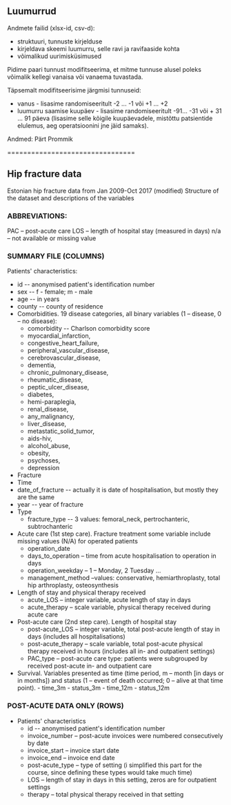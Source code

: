 ## Luumurrud

Andmete failid (xlsx-id, csv-d):

- struktuuri, tunnuste kirjelduse
- kirjeldava skeemi luumurru, selle ravi ja ravifaaside kohta
- võimalikud uurimisküsimused

Pidime paari tunnust modifitseerima, et mitme tunnuse alusel poleks võimalik kellegi vanaisa või vanaema tuvastada.

Täpsemalt modifitseerisime järgmisi tunnuseid:

- vanus - lisasime randomiseeritult -2 ... -1 või +1 ... +2
- luumurru saamise kuupäev - lisasime randomiseeritult -91... -31 või + 31 ... 91 päeva (lisasime selle kõigile kuupäevadele, mistõttu patsientide elulemus, aeg operatsioonini jne jäid samaks).

Andmed: Pärt Prommik

================================

## Hip fracture data

Estonian hip fracture data from Jan 2009-Oct 2017 (modified)
Structure of the dataset and descriptions of the variables

### ABBREVIATIONS:
PAC – post-acute care
LOS – length of hospital stay (measured in days)
n/a – not available or missing value

### SUMMARY FILE (COLUMNS)
Patients' characteristics:

+	id -- anonymised patient's identification number
+	sex -- f - female; m - male
+	age -- in years
+	county -- county of residence
+	Comorbidities. 19 disease categories, all binary variables (1 – disease, 0 – no disease):
      - comorbidity -- Charlson comorbidity score
      - myocardial_infarction, 
      - congestive_heart_failure, 
      - peripheral_vascular_disease, 
      - cerebrovascular_disease, 
      - dementia, 
      - chronic_pulmonary_disease, 
      - rheumatic_disease, 
      - peptic_ulcer_disease, 
      - diabetes, 
      - hemi-paraplegia, 
      - renal_disease, 
      - any_malignancy, 
      - liver_disease, 
      - metastatic_solid_tumor, 
      - aids-hiv, 
      - alcohol_abuse, 
      - obesity, 
      - psychoses, 
      - depression
+	Fracture 
+ Time
+	date_of_fracture -- actually it is date of hospitalisation, but mostly they are the same
+ year -- year of fracture
+	Type
      -	fracture_type -- 3 values: femoral_neck, pertrochanteric, subtrochanteric
+	Acute care (1st step care). Fracture treatment some variable include missing values (N/A) for operated patients
    -	operation_date 
    -	days_to_operation – time from acute hospitalisation to operation in days
    -	operation_weekday – 1 – Monday, 2 Tuesday …
    -	management_method –values: conservative, hemiarthroplasty, total hip arthroplasty, osteosynthesis
+	Length of stay and physical therapy received
    -	acute_LOS – integer variable, acute length of stay in days
    -	acute_therapy – scale variable, physical therapy received during acute care
+	Post-acute care (2nd step care). Length of hospital stay
      -	post-acute_LOS – integer variable, total post-acute length of stay in days (includes all hospitalisations)
      -	post-acute_therapy – scale variable, total post-acute physical therapy received in hours (includes all in- and outpatient settings)
      -	PAC_type – post-acute care type: patients were subgrouped by received post-acute in- and outpatient care
+ Survival. Variables presented as time (time period, m – month [in days or in months]) and status (1 – event of death occurred; 0 – alive at that time point). 
      -	time_3m
      -	status_3m
      -	time_12m
      -	status_12m

### POST-ACUTE DATA ONLY (ROWS)
+	Patients' characteristics
    -	id -- anonymised patient's identification number
    -	invoice_number – post-acute invoices were numbered consecutively by date
    -	invoice_start – invoice start date
    -	invoice_end – invoice end date
    -	post-acute_type – type of setting (i simplified this part for the course, since defining these types would take much time)
    -	LOS – length of stay in days in this setting, zeros are for outpatient settings
    -	therapy – total physical therapy received in that setting
